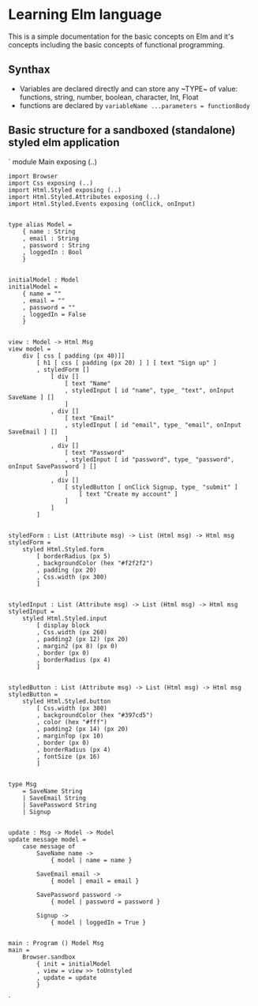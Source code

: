 # Learning Elm language

This is a simple documentation for the basic concepts on Elm and it's concepts including the basic concepts of functional programming.

## Synthax

- Variables are declared directly and can store any ~TYPE~ of value: functions, string, number, boolean, character, Int, Float
- functions are declared by `variableName ...parameters = functionBody`

## Basic structure for a sandboxed (standalone) styled elm application

`
module Main exposing (..)

    import Browser
    import Css exposing (..)
    import Html.Styled exposing (..)
    import Html.Styled.Attributes exposing (..)
    import Html.Styled.Events exposing (onClick, onInput)


    type alias Model =
        { name : String
        , email : String
        , password : String
        , loggedIn : Bool
        }


    initialModel : Model
    initialModel =
        { name = ""
        , email = ""
        , password = ""
        , loggedIn = False
        }


    view : Model -> Html Msg
    view model =
        div [ css [ padding (px 40)]]
            [ h1 [ css [ padding (px 20) ] ] [ text "Sign up" ]
            , styledForm []
                [ div []
                    [ text "Name"
                    , styledInput [ id "name", type_ "text", onInput SaveName ] []
                    ]
                , div []
                    [ text "Email"
                    , styledInput [ id "email", type_ "email", onInput SaveEmail ] []
                    ]
                , div []
                    [ text "Password"
                    , styledInput [ id "password", type_ "password", onInput SavePassword ] []
                    ]
                , div []
                    [ styledButton [ onClick Signup, type_ "submit" ]
                        [ text "Create my account" ]
                    ]
                ]
            ]


    styledForm : List (Attribute msg) -> List (Html msg) -> Html msg
    styledForm =
        styled Html.Styled.form
            [ borderRadius (px 5)
            , backgroundColor (hex "#f2f2f2")
            , padding (px 20)
            , Css.width (px 300)
            ]


    styledInput : List (Attribute msg) -> List (Html msg) -> Html msg
    styledInput =
        styled Html.Styled.input
            [ display block
            , Css.width (px 260)
            , padding2 (px 12) (px 20)
            , margin2 (px 8) (px 0)
            , border (px 0)
            , borderRadius (px 4)
            ]


    styledButton : List (Attribute msg) -> List (Html msg) -> Html msg
    styledButton =
        styled Html.Styled.button
            [ Css.width (px 300)
            , backgroundColor (hex "#397cd5")
            , color (hex "#fff")
            , padding2 (px 14) (px 20)
            , marginTop (px 10)
            , border (px 0)
            , borderRadius (px 4)
            , fontSize (px 16)
            ]


    type Msg
        = SaveName String
        | SaveEmail String
        | SavePassword String
        | Signup


    update : Msg -> Model -> Model
    update message model =
        case message of
            SaveName name ->
                { model | name = name }

            SaveEmail email ->
                { model | email = email }

            SavePassword password ->
                { model | password = password }

            Signup ->
                { model | loggedIn = True }


    main : Program () Model Msg
    main =
        Browser.sandbox
            { init = initialModel
            , view = view >> toUnstyled
            , update = update
            }

`
